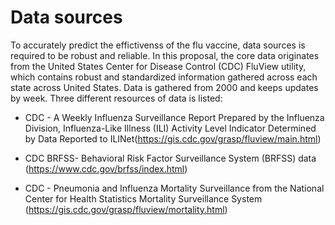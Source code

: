 # Data sources
To accurately predict the effictivenss of the flu vaccine, data sources is required to be robust and reliable. In this proposal, the core data originates from the United States Center for Disease Control (CDC) FluView utility, which contains robust and standardized information gathered across each state across United States. Data is gathered from 2000 and keeps updates by week. 
Three different resources of data  is listed:

* CDC - A Weekly Influenza Surveillance Report Prepared by the Influenza Division, Influenza-Like Illness (ILI) Activity Level Indicator Determined by Data Reported to ILINet(https://gis.cdc.gov/grasp/fluview/main.html)

* CDC BRFSS- Behavioral Risk Factor Surveillance System (BRFSS) data (https://www.cdc.gov/brfss/index.html)

* CDC - Pneumonia and Influenza Mortality Surveillance from the National Center for Health Statistics Mortality Surveillance System (https://gis.cdc.gov/grasp/fluview/mortality.html)

